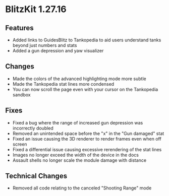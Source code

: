 # BlitzKit 1.27.16

## Features

- Added links to GuidesBlitz to Tankopedia to aid users understand tanks beyond just numbers and stats
- Added a gun depression and yaw visualizer

## Changes

- Made the colors of the advanced highlighting mode more subtle
- Made the Tankopedia stat lines more condensed
- You can now scroll the page even with your cursor on the Tankopedia sandbox

## Fixes

- Fixed a bug where the range of increased gun depression was incorrectly doubled
- Removed an unintended space before the "x" in the "Gun damaged" stat
- Fixed an issue causing the 3D renderer to render frames even when off screen
- Fixed a differential issue causing excessive rerendering of the stat lines
- Images no longer exceed the width of the device in the docs
- Assault shells no longer scale the module damage with distance

## Technical Changes

- Removed all code relating to the canceled "Shooting Range" mode
